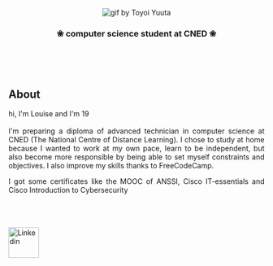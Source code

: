 <p align="center">
    <img alt="gif by Toyoi Yuuta" src="https://i.pinimg.com/originals/a7/53/a1/a753a1d7a63ceebebd970643b59f2cde.gif"/>
</p>

 <h3 align="center">❀  computer science student at CNED  ❀</h3>
 <br><br><br>
 <h2>About</h3>
 
 <div align="justify">
 <p>hi, I'm Louise and I'm 19
 <br><br>  
 I'm preparing a diploma of advanced technician in computer science at CNED (The National Centre of Distance Learning).
 I chose to study at home because I wanted to work at my own pace, learn to be independent, but also become more responsible by being able to set myself constraints and  objectives. I also improve my skills thanks to FreeCodeCamp.</p>

<p>I got some certificates like the MOOC of ANSSI, Cisco IT-essentials and Cisco Introduction to Cybersecurity </p>
</div>

<br><br><br>
  <a href="https://www.linkedin.com/in/louise-p-84691a221/">
    <img alt="Linkedin" src="https://assets.website-files.com/5882070e014bf1cd4f33ce9e/6032fbea2f53e443e21b1306_linkedin-3-512.png" width="60"/>
  </a>

